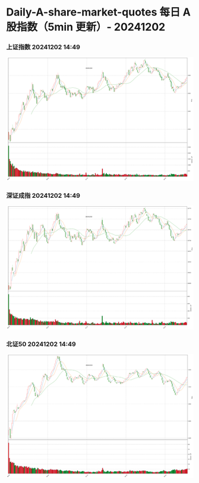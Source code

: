 
# Daily-A-share-market-quotes 每日 A 股指数（5min 更新）- 20241202

### 上证指数 20241202 14:49
![](./fig/2024/12/20241202-sh000001.png)

### 深证成指 20241202 14:49
![](./fig/2024/12/20241202-sz399001.png)

### 北证50 20241202 14:49
![](./fig/2024/12/20241202-bj899050.png)
